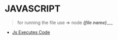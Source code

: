 # JAVASCRIPT

> for running the file use => node _____(file name)________
- [Js Executes Code](js_code_executes.md) 